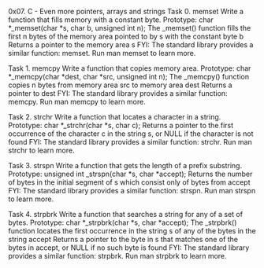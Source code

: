 0x07. C - Even more pointers, arrays and strings
Task 0. memset
Write a function that fills memory with a constant byte.
	Prototype: char *_memset(char *s, char b, unsigned int n);
	The _memset() function fills the first n bytes of the memory area pointed to by s with the constant byte b
	Returns a pointer to the memory area s
	FYI: The standard library provides a similar function: memset. Run man memset to learn more.

Task 1. memcpy
Write a function that copies memory area.
	Prototype: char *_memcpy(char *dest, char *src, unsigned int n);
	The _memcpy() function copies n bytes from memory area src to memory area dest
	Returns a pointer to dest
	FYI: The standard library provides a similar function: memcpy. Run man memcpy to learn more.

Task 2. strchr
Write a function that locates a character in a string.
	Prototype: char *_strchr(char *s, char c);
	Returns a pointer to the first occurrence of the character c in the string s, or NULL if the character is not found
	FYI: The standard library provides a similar function: strchr. Run man strchr to learn more.

Task 3. strspn
Write a function that gets the length of a prefix substring.
	Prototype: unsigned int _strspn(char *s, char *accept);
	Returns the number of bytes in the initial segment of s which consist only of bytes from accept
	FYI: The standard library provides a similar function: strspn. Run man strspn to learn more.

Task 4. strpbrk
Write a function that searches a string for any of a set of bytes.
	Prototype: char *_strpbrk(char *s, char *accept);
	The _strpbrk() function locates the first occurrence in the string s of any of the bytes in the string accept
	Returns a pointer to the byte in s that matches one of the bytes in accept, or NULL if no such byte is found
	FYI: The standard library provides a similar function: strpbrk. Run man strpbrk to learn more.
